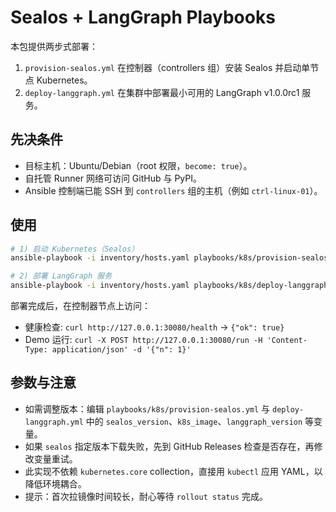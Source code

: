 # Sealos + LangGraph Playbooks

本包提供两步式部署：
1) `provision-sealos.yml` 在控制器（controllers 组）安装 Sealos 并启动单节点 Kubernetes。
2) `deploy-langgraph.yml` 在集群中部署最小可用的 LangGraph v1.0.0rc1 服务。

## 先决条件
- 目标主机：Ubuntu/Debian（root 权限，`become: true`）。
- 自托管 Runner 网络可访问 GitHub 与 PyPI。
- Ansible 控制端已能 SSH 到 `controllers` 组的主机（例如 `ctrl-linux-01`）。

## 使用
```bash
# 1) 启动 Kubernetes（Sealos）
ansible-playbook -i inventory/hosts.yaml playbooks/k8s/provision-sealos.yml -l controllers

# 2) 部署 LangGraph 服务
ansible-playbook -i inventory/hosts.yaml playbooks/k8s/deploy-langgraph.yml -l controllers
```

部署完成后，在控制器节点上访问：
- 健康检查: `curl http://127.0.0.1:30080/health` → `{"ok": true}`
- Demo 运行: `curl -X POST http://127.0.0.1:30080/run -H 'Content-Type: application/json' -d '{"n": 1}'`

## 参数与注意
- 如需调整版本：编辑 `playbooks/k8s/provision-sealos.yml` 与 `deploy-langgraph.yml` 中的 `sealos_version`、`k8s_image`、`langgraph_version` 等变量。
- 如果 `sealos` 指定版本下载失败，先到 GitHub Releases 检查是否存在，再修改变量重试。
- 此实现不依赖 `kubernetes.core` collection，直接用 `kubectl` 应用 YAML，以降低环境耦合。
- 提示：首次拉镜像时间较长，耐心等待 `rollout status` 完成。
